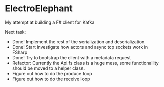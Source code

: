 ElectroElephant
===============

My attempt at building a F# client for Kafka


Next task:
 - Done! Implement the rest of the serialization and deserialization. 
 - Done! Start investigate how actors and async tcp sockets work in FSharp
 - Done! Try to bootstrap the client with a metadata request
 - Refactor: Currently the Api.fs class is a huge mess, some functionallity should be moved 
    to a helper class.
 - Figure out how to do the produce loop
 - Figure out how to do the receive loop

